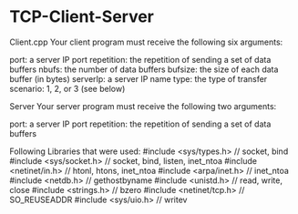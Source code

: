 # TCP-Client-Server
Client.cpp
Your client program must receive the following six arguments:

port: a server IP port
repetition: the repetition of sending a set of data buffers
nbufs: the number of data buffers
bufsize: the size of each data buffer (in bytes)
serverIp: a server IP name
type: the type of transfer scenario: 1, 2, or 3 (see below)


Server
Your server program must receive the following two arguments:

port: a server IP port
repetition: the repetition of sending a set of data buffers


Following Libraries that were used:
   #include <sys/types.h>    // socket, bind
    #include <sys/socket.h>   // socket, bind, listen, inet_ntoa
    #include <netinet/in.h>   // htonl, htons, inet_ntoa
    #include <arpa/inet.h>    // inet_ntoa
    #include    <netdb.h>     // gethostbyname
    #include    <unistd.h>    // read, write, close
    #include   <strings.h>     // bzero
    #include <netinet/tcp.h>  // SO_REUSEADDR
    #include <sys/uio.h>      // writev

